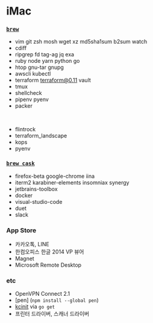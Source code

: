 iMac
========

### [`brew`]
- vim git zsh mosh wget xz md5sha1sum b2sum watch
- cdiff
- ripgrep fd tag-ag jq exa
- ruby node yarn python go
- htop gnu-tar gnupg
- awscli kubectl
- terraform terraform@0.11 vault
- tmux
- shellcheck
- pipenv pyenv
- packer

&nbsp;

- flintrock
- terraform_landscape
- kops
- pyenv

### [`brew cask`]
- firefox-beta google-chrome iina
- iterm2 karabiner-elements insomniax synergy
- jetbrains-toolbox
- docker
- visual-studio-code
- duet
- slack

### App Store
- 카카오톡, LINE
- 한컴오피스 한글 2014 VP 뷰어
- Magnet
- Microsoft Remote Desktop

### etc
- OpenVPN Connect 2.1
- [pen] (`npm install --global pen`)
- [kcinit] via `go get`
- 프린터 드라이버, 스캐너 드라이버

[`brew`]: http://brew.sh
[`brew cask`]: https://caskroom.github.io/
[kcinit]: https://github.com/keycloak/kcinit
